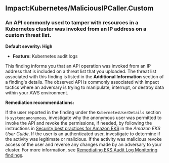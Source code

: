 Impact:Kubernetes/MaliciousIPCaller.Custom
------------------------------------------


### An API commonly used to tamper with resources in a Kubernetes cluster was invoked from an IP address on a custom threat list.


**Default severity: High**


 * **Feature:** Kubernetes audit logs

This finding informs you that an API operation was invoked from an IP address that is included on a threat list that you uploaded. The threat list associated with this finding is listed in the **Additional Information** section of a finding's details. The observed API is commonly associated with impact tactics where an adversary is trying to manipulate, interrupt, or destroy data within your AWS environment. 


**Remediation recommendations:**


If the user reported in the finding under the `KubernetesUserDetails` section is `system:anonymous`, investigate why the anonymous user was permitted to invoke the API and revoke the permissions, if needed, by following the instructions in [Security best practices for Amazon EKS](https://docs.aws.amazon.com/eks/latest/userguide/security-best-practices.html) in the *Amazon EKS User Guide*. If the user is an authenticated user, investigate to determine if the activity was legitimate or malicious. If the activity was malicious revoke access of the user and reverse any changes made by an adversary to your cluster. For more information, see [Remediating EKS Audit Log Monitoring findings](./guardduty-remediate-kubernetes.html).

